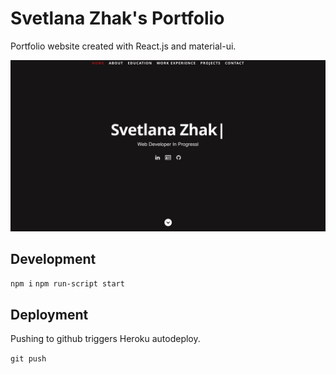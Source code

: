 # Svetlana Zhak's Portfolio

Portfolio website created with React.js and material-ui.

![Portfolio](public/images/website.png)


## Development

`npm i`
`npm run-script start`

## Deployment

Pushing to github triggers Heroku autodeploy.

`git push`
